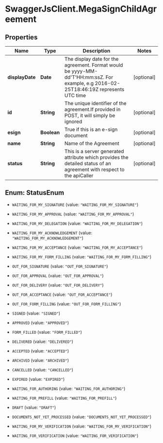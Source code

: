 # SwaggerJsClient.MegaSignChildAgreement

## Properties
Name | Type | Description | Notes
------------ | ------------- | ------------- | -------------
**displayDate** | **Date** | The display date for the agreement. Format would be yyyy-MM-dd&#39;T&#39;HH:mm:ssZ. For example, e.g 2016-02-25T18:46:19Z represents UTC time | [optional] 
**id** | **String** | The unique identifier of the agreement.If provided in POST, it will simply be ignored | [optional] 
**esign** | **Boolean** | True if this is an e-sign document | [optional] 
**name** | **String** | Name of the Agreement | [optional] 
**status** | **String** | This is a server generated attribute which provides the detailed status of an agreement with respect to the apiCaller | [optional] 


<a name="StatusEnum"></a>
## Enum: StatusEnum


* `WAITING_FOR_MY_SIGNATURE` (value: `"WAITING_FOR_MY_SIGNATURE"`)

* `WAITING_FOR_MY_APPROVAL` (value: `"WAITING_FOR_MY_APPROVAL"`)

* `WAITING_FOR_MY_DELEGATION` (value: `"WAITING_FOR_MY_DELEGATION"`)

* `WAITING_FOR_MY_ACKNOWLEDGEMENT` (value: `"WAITING_FOR_MY_ACKNOWLEDGEMENT"`)

* `WAITING_FOR_MY_ACCEPTANCE` (value: `"WAITING_FOR_MY_ACCEPTANCE"`)

* `WAITING_FOR_MY_FORM_FILLING` (value: `"WAITING_FOR_MY_FORM_FILLING"`)

* `OUT_FOR_SIGNATURE` (value: `"OUT_FOR_SIGNATURE"`)

* `OUT_FOR_APPROVAL` (value: `"OUT_FOR_APPROVAL"`)

* `OUT_FOR_DELIVERY` (value: `"OUT_FOR_DELIVERY"`)

* `OUT_FOR_ACCEPTANCE` (value: `"OUT_FOR_ACCEPTANCE"`)

* `OUT_FOR_FORM_FILLING` (value: `"OUT_FOR_FORM_FILLING"`)

* `SIGNED` (value: `"SIGNED"`)

* `APPROVED` (value: `"APPROVED"`)

* `FORM_FILLED` (value: `"FORM_FILLED"`)

* `DELIVERED` (value: `"DELIVERED"`)

* `ACCEPTED` (value: `"ACCEPTED"`)

* `ARCHIVED` (value: `"ARCHIVED"`)

* `CANCELLED` (value: `"CANCELLED"`)

* `EXPIRED` (value: `"EXPIRED"`)

* `WAITING_FOR_AUTHORING` (value: `"WAITING_FOR_AUTHORING"`)

* `WAITING_FOR_PREFILL` (value: `"WAITING_FOR_PREFILL"`)

* `DRAFT` (value: `"DRAFT"`)

* `DOCUMENTS_NOT_YET_PROCESSED` (value: `"DOCUMENTS_NOT_YET_PROCESSED"`)

* `WAITING_FOR_MY_VERIFICATION` (value: `"WAITING_FOR_MY_VERIFICATION"`)

* `WAITING_FOR_VERIFICATION` (value: `"WAITING_FOR_VERIFICATION"`)




